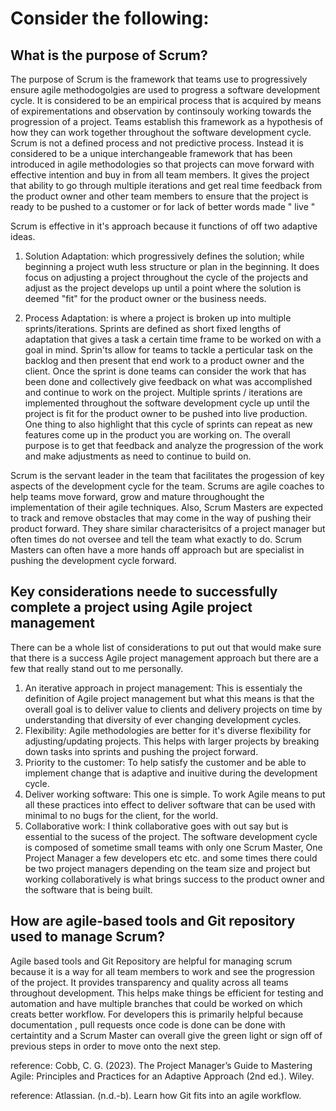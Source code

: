 # Consider the following: 

## What is the purpose of Scrum? 
The purpose of Scrum is the framework that teams use to progressively ensure agile methodogolgies are used to progress a software development cycle. It is considered  to be an empirical process that is acquired by means of expirementations and observation by continsouly working towards the progression of a project. Teams establish this framework as a hypothesis of how they can work together throughout the software development cycle. Scrum is not a defined process and not predictive process. Instead it is considered to be a unique interchangeable framework that has been introduced in agile methodologies so that projects can move forward with effective intention and buy in from all team members. It gives the project that ability to go through multiple iterations and get real time feedback from the product owner and other team members to ensure that the project is ready to be pushed to a customer or for lack of better words made " live " 

Scrum is effective in it's approach because it functions of off two adaptive ideas.
1. Solution Adaptation: which progressively defines the solution; while beginning a project wuth less structure or plan in the beginning. It does focus on adjusting a project throughout the cycle of the projects and adjust as the project develops up until a point where the solution is deemed "fit" for the product owner or the business needs. 

2. Process Adaptation: is where a project is broken up into multiple sprints/iterations. Sprints are defined as short fixed lengths of adaptation that gives a task a certain time frame to be worked on with a goal in mind. Sprin'ts allow for teams to tackle a perticular task on the backlog and then present that end work to a product owner and the client. Once the sprint is done teams can consider the work that has been done and collectively give feedback on what was accomplished and continue to work on the project. Multiple sprints / iterations are implemented throughout the software development cycle up until the project is fit for the product owner to be pushed into live production. One thing to also highlight that this cycle of sprints can repeat as new features come up in the product you are working on. The overall purpose is to get that feedback and analyze the progression of the work and make adjustments as need to continue to build on. 

Scrum is the servant leader in the team that facilitates the progession of key aspects of the development cycle for the team. Scrums are agile coaches to help teams move forward, grow and mature throughought the implementation of their agile techniques. Also, Scrum Masters are expected to track and remove obstacles that may come in the way of pushing their product forward. They share similar characterisitcs of a project manager but often times do not oversee and tell the team what exactly to do. Scrum Masters can often have a more hands off approach but are specialist in pushing the development cycle forward. 

## Key considerations neede to successfully complete a project using __Agile project management__
There can be a whole list of considerations to put out that would make sure that there is a success Agile project management approach but there are a few that really stand out to me personally. 
1. An iterative approach in project management: This is essentialy the definition of Agile project management but what this means is that the overall goal is to deliver value to clients and delivery projects on time by understanding that diversity of ever changing development cycles. 
2. Flexibility: Agile methodologies are better for it's diverse flexibility for adjusting/updating projects. This helps with larger projects by breaking down tasks into sprints and pushing the project forward. 
3. Priority to the customer: To help satisfy the customer and be able to implement change that is adaptive and inuitive during the development cycle.
4. Deliver working software: This one is simple. To work Agile means to put all these practices into effect to deliver software that can be used with minimal to no bugs for the client, for the world. 
5. Collaborative work: I think collaborative goes with out say but is essential to the sucess of the project. The software development cycle is composed of sometime small teams with only one Scrum Master, One Project Manager a few developers etc etc. and some times there could be two project managers depending on the team size and project but working collaboratively is what brings success to the product owner and the software that is being built. 


## How are agile-based tools and Git repository used to manage Scrum?
Agile based tools and Git Repository are helpful for managing scrum because it is a way for all team members to work and see the progression of the project. It provides transparency and quality across all teams throughout development. This helps make things be efficient for testing and automation and have multiple branches that could be worked on which creats better workflow. For developers this is primarily helpful because documentation , pull requests once code is done can be done with certaintity and a Scrum Master can overall give the green light or sign off of previous steps in order to move onto the next step. 

reference: Cobb, C. G. (2023). The Project Manager’s Guide to Mastering Agile: Principles and Practices for an Adaptive Approach (2nd ed.). Wiley.

reference: Atlassian. (n.d.-b). Learn how Git fits into an agile workflow.